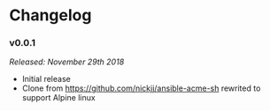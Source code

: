 # Changelog

### v0.0.1

*Released: November 29th 2018*

- Initial release
- Clone from https://github.com/nickjj/ansible-acme-sh rewrited to support Alpine linux
